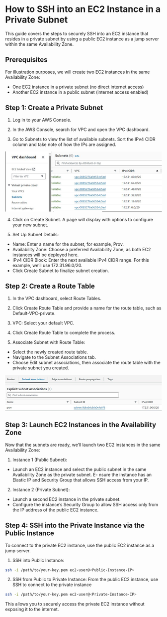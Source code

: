 # How to SSH into an EC2 Instance in a Private Subnet

This guide covers the steps to securely SSH into an EC2 instance that resides in a private subnet by using a public EC2 instance as a jump server within the same Availability Zone.


## Prerequisites

For illustration purposes, we will create two EC2 instances in the same Availability Zone:

- One EC2 instance in a private subnet (no direct internet access)
- Another EC2 instance in a public subnet (internet access enabled)

## Step 1: Create a Private Subnet

1. Log in to your AWS Console.

2. In the AWS Console, search for VPC and open the VPC dashboard.

3. Go to Subnets to view the list of available subnets. Sort the IPv4 CIDR column and take note of how the IPs are assigned.

![images](../images/7-list-subnets.JPG)

4. Click on Create Subnet. A page will display with options to configure your new subnet.

5. Set Up Subnet Details:
- Name: Enter a name for the subnet, for example, Prov.
- Availability Zone: Choose a preferred Availability Zone, as both EC2 instances will be deployed here.
- IPv4 CIDR Block: Enter the next available IPv4 CIDR range. For this example, we’ll use 172.31.96.0/20.
- Click Create Subnet to finalize subnet creation.

## Step 2: Create a Route Table

1. In the VPC dashboard, select Route Tables.

2. Click Create Route Table and provide a name for the route table, such as Default-VPC-private.

3. VPC: Select your default VPC.

4. Click Create Route Table to complete the process.

5. Associate Subnet with Route Table:
- Select the newly created route table.
- Navigate to the Subnet Associations tab.
- Choose Edit subnet associations, then associate the route table with the private subnet you created.

![images](../images/8-associate-subnet.JPG)

## Step 3: Launch EC2 Instances in the Availability Zone

Now that the subnets are ready, we’ll launch two EC2 instances in the same Availability Zone:

1. Instance 1 (Public Subnet):

- Launch an EC2 instance and select the public subnet in the same Availability Zone as the private subnet.
E- nsure the instance has an Elastic IP and Security Group that allows SSH access from your IP.

2. Instance 2 (Private Subnet):

- Launch a second EC2 instance in the private subnet.
- Configure the instance’s Security Group to allow SSH access only from the IP address of the public EC2 instance.

## Step 4: SSH into the Private Instance via the Public Instance

To connect to the private EC2 instance, use the public EC2 instance as a jump server.

1. SSH into Public Instance:

```bash
ssh -i /path/to/your-key.pem ec2-user@<Public-Instance-IP>
```

2. SSH from Public to Private Instance: From the public EC2 instance, use SSH to connect to the private instance

```bash
ssh -i /path/to/your-key.pem ec2-user@<Private-Instance-IP>
```

This allows you to securely access the private EC2 instance without exposing it to the internet.




